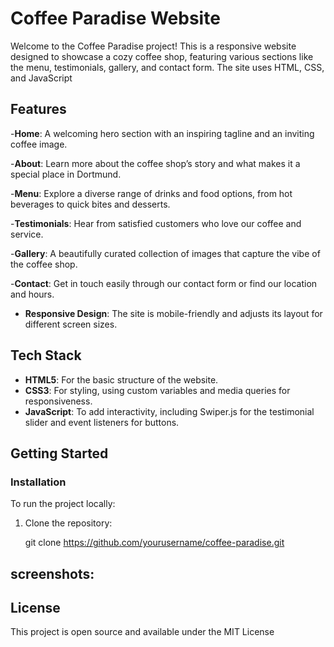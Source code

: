 # Coffee Paradise Website

Welcome to the Coffee Paradise project! This is a responsive website designed to showcase a cozy coffee shop, featuring various sections like the menu, testimonials, gallery, and contact form. The site uses HTML, CSS, and JavaScript

## Features

-**Home**: A welcoming hero section with an inspiring tagline and an inviting coffee image.

-**About**: Learn more about the coffee shop’s story and what makes it a special place in Dortmund.

-**Menu**: Explore a diverse range of drinks and food options, from hot beverages to quick bites and desserts.

-**Testimonials**: Hear from satisfied customers who love our coffee and service.

-**Gallery**: A beautifully curated collection of images that capture the vibe of the coffee shop.

-**Contact**: Get in touch easily through our contact form or find our location and hours.

- **Responsive Design**: The site is mobile-friendly and adjusts its layout for different screen sizes.

## Tech Stack

- **HTML5**: For the basic structure of the website.
- **CSS3**: For styling, using custom variables and media queries for responsiveness.
- **JavaScript**: To add interactivity, including Swiper.js for the testimonial slider and event listeners for buttons.


## Getting Started

### Installation

To run the project locally:

1. Clone the repository:

   git clone https://github.com/yourusername/coffee-paradise.git
## screenshots:


## License

This project is open source and available under the MIT License
